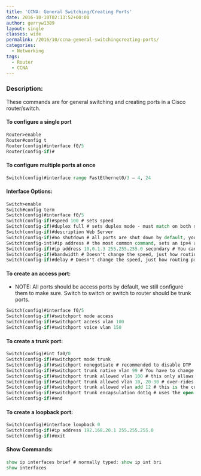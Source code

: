 ```yaml
---
title: 'CCNA: General Switching/Creating Ports'
date: 2016-10-10T02:13:52+00:00
author: gerryw1389
layout: single
classes: wide
permalink: /2016/10/ccna-general-switchingcreating-ports/
categories:
  - Networking
tags:
  - Router
  - CCNA
---
```

<!--more-->

### Description:

These commands are for general switching and creating ports in a Cisco router/switch.

#### To configure a single port

   ```tcl
   Router>enable
   Router#config t
   Router(config)#interface f0/5
   Router(config-if)#
   ```

#### To configure multiple ports at once

   ```tcl
   Switch(config)#interface range FastEthernet0/3 – 4, 24
   ```

#### Interface Options:

   ```tcl
   Switch>enable
   Switch#config term
   Switch(config)#interface f0/5
   Switch(config-if)#speed 100 # sets speed
   Switch(config-if)#duplex full # sets duplex mode - must match on both sides! Auto only recommended for Gigabit
   Switch(config-if)#description Web Server
   Switch(config-if)#no shutdown # all ports are shut down by default, you must turn them on by running this!
   Switch(config-int)#ip address # the most common command, sets an ipv4 address
   Switch(config-if)#ip address 10.0.1.3 255.255.255.0 secondary # You can set a secondary IP
   Switch(config-if)#bandwidth # Doesn't change the speed, just how routing protocols view an interface.
   Switch(config-if)#delay # Doesn't change the speed, just how routing protocols view an interface.
   ```

#### To create an access port: 

   - NOTE: All ports should be access ports by default, we still configure them to make sure. Switch to switch or switch to router should be trunk ports.

   ```tcl
   Switch(config)#interface f0/5
   Switch(config-if)#switchport mode access
   Switch(config-if)#switchport access vlan 100
   Switch(config-if)#switchport voice vlan 150
   ```

#### To create a trunk port:

   ```tcl
   Switch(config)#int fa0/0
   Switch(config-if)#switchport mode trunk
   Switch(config-if)#switchport nonegotiate # recommended to disable DTP
   Switch(config-if)#switchport trunk native vlan 99 # You have to change the native vlan from within an interface. By default this is VLAN1 and should be changed for security.
   Switch(config-if)#switchport trunk allowed vlan 100 # this only allows VLAN 100
   Switch(config-if)#switchport trunk allowed vlan 10, 20-30 # over-rides it to include vlans 10 and 20-30
   Switch(config-if)#switchport trunk allowed vlan add 12 # this is the correct way to add a new VLAN without overridding
   Switch(config-if)#switchport trunk encapsulation dot1q # uses the open standard 802.1q for encapsulation (most common)
   Switch(config-if)#end
   ```

#### To create a loopback port:

   ```tcl
   Switch(config)#interface loopback 0
   Switch(config-if)#ip address 192.168.20.1 255.255.255.0
   Switch(config-if)#exit
   ```

#### Show Commands:

   ```tcl
   show ip interfaces brief # normally typed: show ip int bri
   show interfaces
   ```

